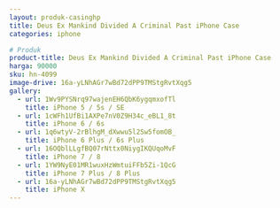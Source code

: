 ```yaml
---
layout: produk-casinghp
title: Deus Ex Mankind Divided A Criminal Past iPhone Case
categories: iphone

# Produk
product-title: Deus Ex Mankind Divided A Criminal Past iPhone Case
harga: 90000
sku: hn-4099
image-drive: 16a-yLNhAGr7wBd72dPP9TMStgRvtXqg5
gallery:
  - url: 1Wv9PYSNrq97wajenEH6QbK6ygqmxofTl
    title: iPhone 5 / 5s / SE
  - url: 1cWFh1UfBi1AXPe7nV0Z9H34c_eBL1_8t
    title: iPhone 6 / 6s
  - url: 1q6wtyV-2rBlhgM_dXwwu5l2Sw5fomOB_
    title: iPhone 6 Plus / 6s Plus
  - url: 16OQblLLgfBQ07rNttx0NiygIKQUqoMvF
    title: iPhone 7 / 8
  - url: 1YW9NyE01MR1wuxHzWmtuiFFb5Zi-1QcG
    title: iPhone 7 Plus / 8 Plus
  - url: 16a-yLNhAGr7wBd72dPP9TMStgRvtXqg5
    title: iPhone X
---
```

